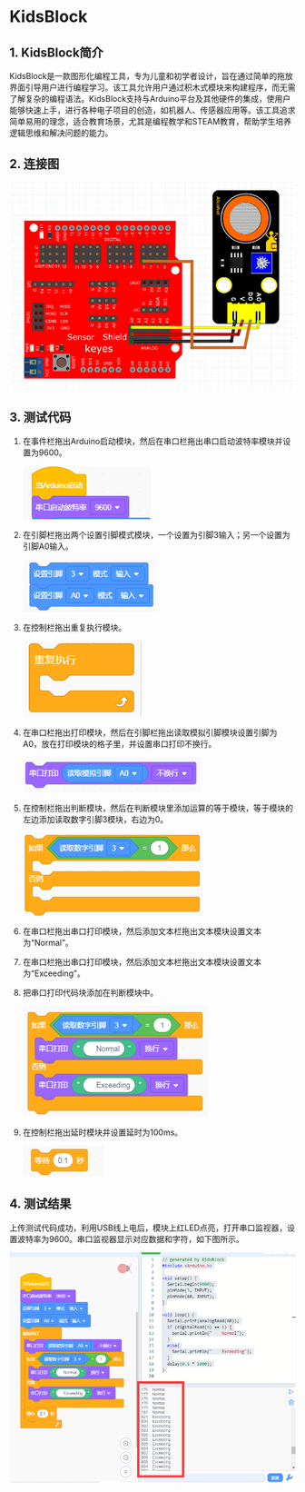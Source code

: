 # KidsBlock


## 1. KidsBlock简介  

KidsBlock是一款图形化编程工具，专为儿童和初学者设计，旨在通过简单的拖放界面引导用户进行编程学习。该工具允许用户通过积木式模块来构建程序，而无需了解复杂的编程语法。KidsBlock支持与Arduino平台及其他硬件的集成，使用户能够快速上手，进行各种电子项目的创造，如机器人、传感器应用等。该工具追求简单易用的理念，适合教育场景，尤其是编程教学和STEAM教育，帮助学生培养逻辑思维和解决问题的能力。  

## 2. 连接图  

![](media/20d2fcc5b5820febe9e448f74838475d.png)  

## 3. 测试代码  

1. 在事件栏拖出Arduino启动模块，然后在串口栏拖出串口启动波特率模块并设置为9600。  

   ![](media/c7cf541d0d38814e5dc5a4d433226a50.png)  

2. 在引脚栏拖出两个设置引脚模式模块，一个设置为引脚3输入；另一个设置为引脚A0输入。  

   ![](media/8d8b005ca0bf7f3f416c7450248543aa.png)  

3. 在控制栏拖出重复执行模块。  

   ![](media/5090e5c99670ec93ff112c61141e122b.png)  

4. 在串口栏拖出打印模块，然后在引脚栏拖出读取模拟引脚模块设置引脚为A0，放在打印模块的格子里，并设置串口打印不换行。  

   ![](media/d30168b7813203e3a82e5c5cc6ed51c3.png)  

5. 在控制栏拖出判断模块，然后在判断模块里添加运算的等于模块，等于模块的左边添加读取数字引脚3模块，右边为0。  

   ![](media/373cfed1a9ee645afb99dc14d35f7bca.png)  

6. 在串口栏拖出串口打印模块，然后添加文本栏拖出文本模块设置文本为“Normal”。  

7. 在串口栏拖出串口打印模块，然后添加文本栏拖出文本模块设置文本为“Exceeding”。  

8. 把串口打印代码块添加在判断模块中。  

   ![](media/d0a304530e097ce201f4d0a387618570.png)  

9. 在控制栏拖出延时模块并设置延时为100ms。  

   ![](media/6c6abc96ce218dbdd1d7f634b749e19e.png)  

## 4. 测试结果  

上传测试代码成功，利用USB线上电后，模块上红LED点亮，打开串口监视器，设置波特率为9600。串口监视器显示对应数据和字符，如下图所示。  

![](media/0238a50f99d4bd83b4b38b6f8d309644.png)



